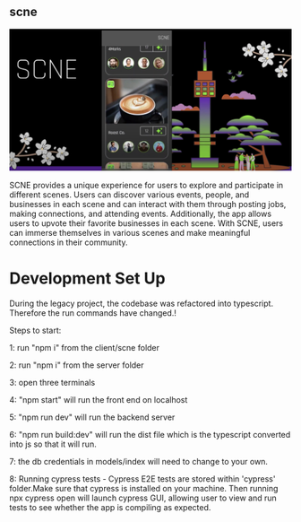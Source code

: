 ## scne

<img src="./readme_pic1.png" alt="cover Photo" title="Cover Photo of SCNE" style="">

SCNE provides a unique experience for users to explore and participate in different scenes. Users can discover various events, people, and businesses in each scene and can interact with them through posting jobs, making connections, and attending events. Additionally, the app allows users to upvote their favorite businesses in each scene. With SCNE, users can immerse themselves in various scenes and make meaningful connections in their community.

# Development Set Up

During the legacy project, the codebase was refactored into typescript. Therefore the run commands have changed.!

Steps to start:

1: run "npm i" from the client/scne folder

2: run "npm i" from the server folder

3: open three terminals

4: "npm start" will run the front end on localhost

5: "npm run dev" will run the backend server

6: "npm run build:dev" will run the dist file which is the typescript converted into js so that it will run.

7: the db credentials in models/index will need to change to your own.

8: Running cypress tests - Cypress E2E tests are stored within 'cypress' folder.Make sure that cypress is installed on your machine. Then running npx cypress open will launch cypress GUI, allowing user to view and run tests to see whether the app is compiling as expected.
